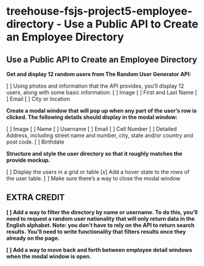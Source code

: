 # treehouse-fsjs-project5-employee-directory - Use a Public API to Create an Employee Directory

## Use a Public API to Create an Employee Directory

**Get and display 12 random users from The Random User Generator API:**

[ ] Using photos and information that the API provides, you’ll display 12 users, along with some basic information:
[ ] Image
[ ] First and Last Name
[ ] Email
[ ] City or location

**Create a modal window that will pop up when any part of the user’s row is clicked. The following details should display in the modal window:**

[ ] Image
[ ] Name
[ ] Username
[ ] Email
[ ] Cell Number
[ ] Detailed Address, including street name and number, city, state and/or country and post code.
[ ] Birthdate

**Structure and style the user directory so that it roughly matches the provide mockup.**

[ ] Display the users in a grid or table
[x] Add a hover state to the rows of the user table.
[ ] Make sure there’s a way to close the modal window

## EXTRA CREDIT

**[ ] Add a way to filter the directory by name or username. To do this, you’ll need to request a random user nationality that will only return data in the English alphabet. Note: you don't have to rely on the API to return search results. You'll need to write functionality that filters results once they already on the page.**

**[ ] Add a way to move back and forth between employee detail windows when the modal window is open.**
